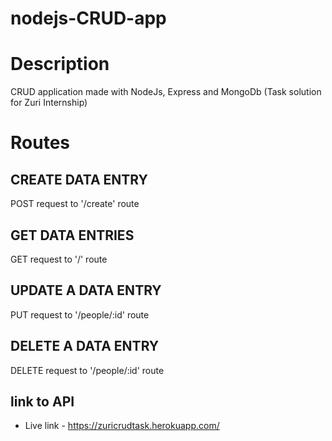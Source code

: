# nodejs-CRUD-app

# Description
CRUD application made with NodeJs, Express and MongoDb (Task solution for Zuri Internship)

# Routes

## CREATE DATA ENTRY
POST request to '/create' route

## GET DATA ENTRIES
GET request to '/' route

## UPDATE A DATA ENTRY
PUT request to '/people/:id' route

## DELETE A DATA ENTRY
DELETE request to '/people/:id' route

## link to API
* Live link - https://zuricrudtask.herokuapp.com/
